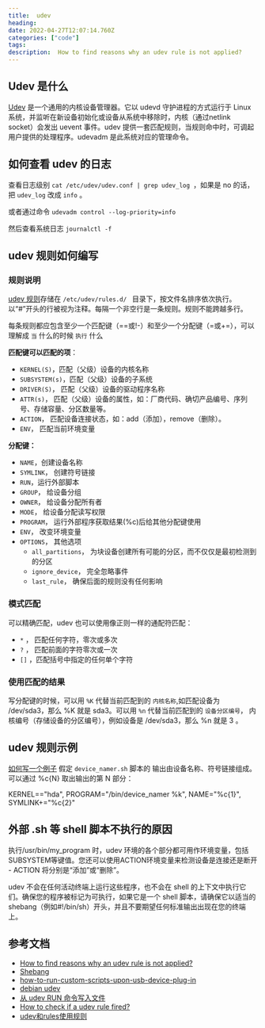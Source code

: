 ```yaml
---
title:  udev
heading:
date: 2022-04-27T12:07:14.760Z
categories: ["code"]
tags: 
description:  How to find reasons why an udev rule is not applied?
---
```


## Udev 是什么

[Udev](zh.wikipedia.org/wiki/Udev) 是一个通用的内核设备管理器。它以 udevd 守护进程的方式运行于 Linux 系统，并监听在新设备初始化或设备从系统中移除时，内核（通过netlink socket）会发出 uevent 事件。udev 提供一套匹配规则，当规则命中时，可调起用户提供的处理程序。udevadm 是此系统对应的管理命令。 


## 如何查看 udev 的日志
查看日志级别 `cat /etc/udev/udev.conf | grep udev_log `，如果是 no 的话，把 `udev_log` 改成 `info` 。

或者通过命令 `udevadm control --log-priority=info`

然后查看系统日志 `journalctl -f`


## udev 规则如何编写

### 规则说明

[udev 规则](http://reactivated.net/writing_udev_rules.html)存储在 `/etc/udev/rules.d/ ` 目录下，按文件名排序依次执行。以“#”开头的行被视为注释。每隔一个非空行是一条规则。规则不能跨越多行。

每条规则都应包含至少一个匹配键（==或!-）和至少一个分配键（=或+=），可以理解成 `当` 什么的时候 `执行` 什么

**匹配键可以匹配的项**：
- `KERNEL(S)`，匹配（父级）设备的内核名称
- `SUBSYSTEM(s)`，匹配（父级）设备的子系统
- `DRIVER(S)`， 匹配（父级）设备的驱动程序名称
- `ATTR(s)`， 匹配（父级）设备的属性，如：厂商代码、确切产品编号、序列号、存储容量、分区数量等。
- `ACTION`， 匹配设备连接状态，如：add（添加），remove（删除）。
- `ENV`， 匹配当前环境变量


**分配键：**
- `NAME`，创建设备名称
- `SYMLINK`， 创建符号链接
- `RUN`，运行外部脚本
- `GROUP`， 给设备分组
- `OWNER`， 给设备分配所有者
- `MODE`， 给设备分配读写权限
- `PROGRAM`， 运行外部程序获取结果(%c)后给其他分配键使用
- `ENV`， 改变环境变量
- `OPTIONS`， 其他选项
    - `all_partitions`， 为块设备创建所有可能的分区，而不仅仅是最初检测到的分区
    - `ignore_device`， 完全忽略事件
    - `last_rule`， 确保后面的规则没有任何影响

### 模式匹配

可以精确匹配，udev 也可以使用像正则一样的通配符匹配：
- `*` ， 匹配任何字符，零次或多次
- `?` ， 匹配前面的字符零次或一次
- `[]` ，匹配括号中指定的任何单个字符

### 使用匹配的结果

写分配键的时候，可以用 `%K` 代替当前匹配到的 `内核名称`,如匹配设备为 /dev/sda3，那么 %K 就是 sda3。可以用 `%n` 代替当前匹配到的 `设备分区编号`， 内核编号（存储设备的分区编号），例如设备是 /dev/sda3，那么 %n 就是 3 。

## udev 规则示例
[如何写一个例子](https://linux.cn/article-10329-1.html)
假定 `device_namer.sh` 脚本的 输出由设备名称、符号链接组成。可以通过 %c{N} 取出输出的第 N 部分：

KERNEL=="hda", PROGRAM="/bin/device_namer %k", NAME="%c{1}", SYMLINK+="%c{2}"



## 外部 .sh 等 shell 脚本不执行的原因

执行/usr/bin/my_program 时，udev 环境的各个部分都可用作环境变量，包括SUBSYSTEM等键值。您还可以使用ACTION环境变量来检测设备是连接还是断开 - ACTION 将分别是“添加”或“删除”。

udev 不会在任何活动终端上运行这些程序，也不会在 shell 的上下文中执行它们。确保您的程序被标记为可执行，如果它是一个 shell 脚本，请确保它以适当的shebang（例如#!/bin/sh）开头，并且不要期望任何标准输出出现在您的终端上。


## 参考文档

- [How to find reasons why an udev rule is not applied?](https://stackoverflow.com/questions/67123997/how-to-find-reasons-why-an-udev-rule-is-not-applied)
- [Shebang](zh.wikipedia.org/zh-hans/Shebang)
- [how-to-run-custom-scripts-upon-usb-device-plug-in](https://unix.stackexchange.com/questions/28548/how-to-run-custom-scripts-upon-usb-device-plug-in)
- [debian udev](https://wiki.debian.org/udev)
- [从 udev RUN 命令写入文件](https://superuser.com/questions/1273148/writing-to-a-file-from-a-udev-run-command)
- [How to check if a udev rule fired?](https://superuser.com/questions/677106/how-to-check-if-a-udev-rule-fired)
- [udev和rules使用规则](https://www.cnblogs.com/zhouhbing/p/4025748.html)